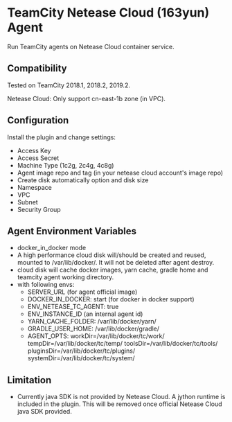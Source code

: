 # TeamCity Netease Cloud (163yun) Agent

Run TeamCity agents on Netease Cloud container service.

## Compatibility

Tested on TeamCity 2018.1, 2018.2, 2019.2.

Netease Cloud: Only support cn-east-1b zone (in VPC).

## Configuration

Install the plugin and change settings:

* Access Key
* Access Secret
* Machine Type (1c2g, 2c4g, 4c8g)
* Agent image repo and tag (in your netease cloud account's image repo)
* Create disk automatically option and disk size
* Namespace
* VPC
* Subnet
* Security Group

## Agent Environment Variables

* docker_in_docker mode
* A high performance cloud disk will/should be created and reused, mounted to /var/lib/docker/. It will not be deleted after agent destroy.
* cloud disk will cache docker images, yarn cache, gradle home and teamcity agent working directory.
* with following envs:
  * SERVER_URL (for agent official image)
  * DOCKER_IN_DOCKER: start (for docker in docker support)
  * ENV_NETEASE_TC_AGENT: true
  * ENV_INSTANCE_ID (an internal agent id)
  * YARN_CACHE_FOLDER: /var/lib/docker/yarn/
  * GRADLE_USER_HOME: /var/lib/docker/gradle/
  * AGENT_OPTS: workDir=/var/lib/docker/tc/work/ tempDir=/var/lib/docker/tc/temp/ toolsDir=/var/lib/docker/tc/tools/ pluginsDir=/var/lib/docker/tc/plugins/ systemDir=/var/lib/docker/tc/system/

## Limitation

* Currently java SDK is not provided by Netease Cloud. A jython runtime is included in the plugin. This will be removed once official Netease Cloud java SDK provided.
